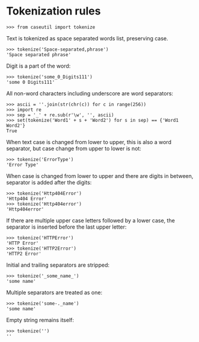 # Tokenization rules

```doctest
>>> from caseutil import tokenize
```

Text is tokenized as space separated words list, preserving case.

```doctest
>>> tokenize('Space-separated,phrase')
'Space separated phrase'
```

Digit is a part of the word:

```doctest
>>> tokenize('some_0_Digits111')
'some 0 Digits111'
```

All non-word characters including underscore are word separators:

```doctest
>>> ascii = ''.join(str(chr(c)) for c in range(256))
>>> import re
>>> sep = '_' + re.sub(r'\w', '', ascii)
>>> set(tokenize('Word1' + s + 'Word2') for s in sep) == {'Word1 Word2'}
True
```

When text case is changed from lower to upper, this is also a word separator, but
case change from upper to lower is not:

```doctest
>>> tokenize('ErrorType')
'Error Type'
```

When case is changed from lower to upper and there are digits in between,
separator is added after the digits:

```doctest
>>> tokenize('Http404Error')
'Http404 Error'
>>> tokenize('Http404error')
'Http404error'
```

If there are multiple upper case letters followed by a lower case, the separator is
inserted before the last upper letter:

```doctest
>>> tokenize('HTTPError')
'HTTP Error'
>>> tokenize('HTTP2Error')
'HTTP2 Error'
```

Initial and trailing separators are stripped:

```doctest
>>> tokenize('_some_name_')
'some name'
```

Multiple separators are treated as one:

```doctest
>>> tokenize('some-._name')
'some name'
```

Empty string remains itself:

```doctest
>>> tokenize('')
''
```

